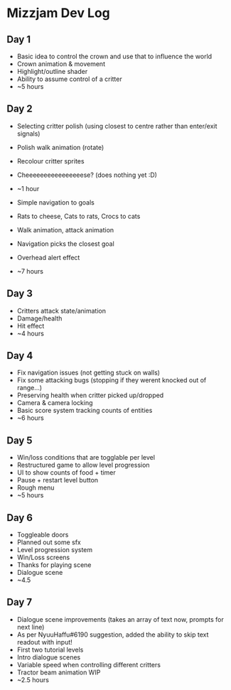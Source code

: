 # Mizzjam Dev Log

## Day 1

- Basic idea to control the crown and use that to influence the world
- Crown animation & movement
- Highlight/outline shader
- Ability to assume control of a critter
- ~5 hours

## Day 2

- Selecting critter polish (using closest to centre rather than enter/exit signals)
- Polish walk animation (rotate)
- Recolour critter sprites
- Cheeeeeeeeeeeeeeeese? (does nothing yet :D)
- ~1 hour

- Simple navigation to goals
- Rats to cheese, Cats to rats, Crocs to cats
- Walk animation, attack animation
- Navigation picks the closest goal
- Overhead alert effect
- ~7 hours

## Day 3

- Critters attack state/animation
- Damage/health
- Hit effect
- ~4 hours

## Day 4

- Fix navigation issues (not getting stuck on walls)
- Fix some attacking bugs (stopping if they werent knocked out of range...)
- Preserving health when critter picked up/dropped
- Camera & camera locking
- Basic score system tracking counts of entities
- ~6 hours

## Day 5

- Win/loss conditions that are togglable per level
- Restructured game to allow level progression
- UI to show counts of food + timer
- Pause + restart level button
- Rough menu
- ~5 hours

## Day 6

- Toggleable doors
- Planned out some sfx
- Level progression system
- Win/Loss screens
- Thanks for playing scene
- Dialogue scene
- ~4.5

## Day 7

- Dialogue scene improvements (takes an array of text now, prompts for next line)
- As per NyuuHaffu#6190 suggestion, added the ability to skip text readout with input!
- First two tutorial levels
- Intro dialogue scenes
- Variable speed when controlling different critters
- Tractor beam animation WIP
- ~2.5 hours
